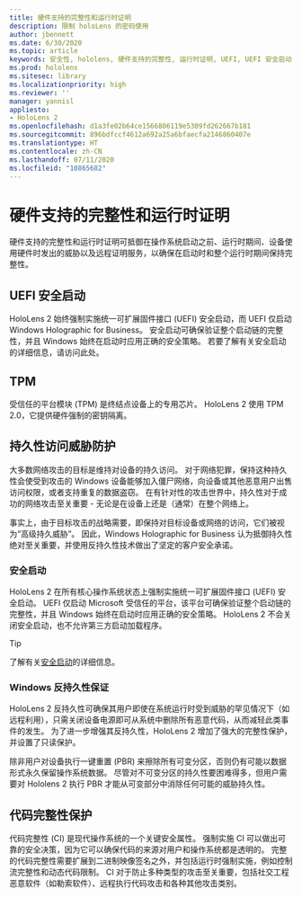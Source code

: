```yaml
---
title: 硬件支持的完整性和运行时证明
description: 限制 holoLens 的密码使用
author: jbennett
ms.date: 6/30/2020
ms.topic: article
keywords: 安全性, hololens, 硬件支持的完整性, 运行时证明, UEFI, UEFI 安全启动, 安全启动, TPM, 威胁防护, Windows 反持久性保证, 代码完整性, 代码保护,
ms.prod: hololens
ms.sitesec: library
ms.localizationpriority: high
ms.reviewer: ''
manager: yannisl
appliesto:
- HoloLens 2
ms.openlocfilehash: d1a3fe02b64ce1566806119e5309fd262667b181
ms.sourcegitcommit: 896bdfccf4612a692a25a6bfaecfa2146860407e
ms.translationtype: HT
ms.contentlocale: zh-CN
ms.lasthandoff: 07/11/2020
ms.locfileid: "10865682"
---
```

# 硬件支持的完整性和运行时证明

硬件支持的完整性和运行时证明可抵御在操作系统启动之前、运行时期间、设备使用硬件时发出的威胁以及远程证明服务，以确保在启动时和整个运行时期间保持完整性。

## UEFI 安全启动

HoloLens 2 始终强制实施统一可扩展固件接口 (UEFI) 安全启动，而 UEFI 仅启动 Windows Holographic for Business。
安全启动可确保验证整个启动链的完整性，并且 Windows 始终在启动时应用正确的安全策略。 若要了解有关安全启动的详细信息，请访问此处。

## TPM

受信任的平台模块 (TPM) 是终结点设备上的专用芯片。 HoloLens 2 使用 TPM 2.0，它提供硬件强制的密钥隔离。

## 持久性访问威胁防护

大多数网络攻击的目标是维持对设备的持久访问。 对于网络犯罪，保持这种持久性会使受到攻击的 Windows 设备能够加入僵尸网络，向设备或其他恶意用户出售访问权限，或者支持重复的数据盗窃。 在有针对性的攻击世界中，持久性对于成功的网络攻击至关重要 - 无论是在设备上还是（通常）在整个网络上。  

事实上，由于目标攻击的战略需要，即保持对目标设备或网络的访问，它们被视为“高级持久威胁”。 因此，Windows Holographic for Business 认为抵御持久性绝对至关重要，并使用反持久性技术做出了坚定的客户安全承诺。

### 安全启动 

HoloLens 2 在所有核心操作系统状态上强制实施统一可扩展固件接口 (UEFI) 安全启动。 UEFI 仅启动 Microsoft 受信任的平台，该平台可确保验证整个启动链的完整性，并且 Windows 始终在启动时应用正确的安全策略。 HoloLens 2 不会关闭安全启动，也不允许第三方启动加载程序。

> [!Tip]
> 了解有关[安全启动](https://docs.microsoft.com/windows-hardware/design/device-experiences/oem-secure-boot)的详细信息。

### Windows 反持久性保证

HoloLens 2 反持久性可确保其用户即使在系统运行时受到威胁的罕见情况下（如远程利用），只需关闭设备电源即可从系统中删除所有恶意代码，从而减轻此类事件的发生。 为了进一步增强其反持久性，HoloLens 2 增加了强大的完整性保护，并设置了只读保护。

除非用户对设备执行一键重置 (PBR) 来擦除所有可变分区，否则仍有可能以数据形式永久保留操作系统数据。 尽管对不可变分区的持久性要困难得多，但用户需要对 Hololens 2 执行 PBR 才能从可变部分中消除任何可能的威胁持久性。

## 代码完整性保护 

代码完整性 (CI) 是现代操作系统的一个关键安全属性。 强制实施 CI 可以做出可靠的安全决策，因为它可以确保代码的来源对用户和操作系统都是透明的。 完整的代码完整性需要扩展到二进制映像签名之外，并包括运行时强制实施，例如控制流完整性和动态代码限制。 CI 对于防止多种类型的攻击至关重要，包括社交工程恶意软件（如勒索软件）、远程执行代码攻击和各种其他攻击类别。
